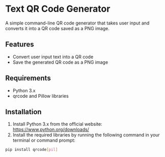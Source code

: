 # Text QR Code Generator

A simple command-line QR code generator that takes user input and converts it into a QR code saved as a PNG image.

## Features

- Convert user input text into a QR code
- Save the generated QR code as a PNG image

## Requirements

- Python 3.x
- qrcode and Pillow libraries

## Installation

1. Install Python 3.x from the official website: https://www.python.org/downloads/
2. Install the required libraries by running the following command in your terminal or command prompt:

```bash
pip install qrcode[pil]
